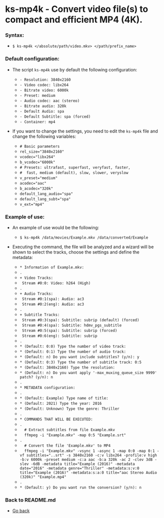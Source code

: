 ks-mp4k - Convert video file(s) to compact and efficient MP4 (4K).
=================================================================

### Syntax:

  * `$ ks-mp4k </absolute/path/video.mkv> </path/prefix_name>`

### Default configuration:

  * The script `ks-mp4k` use by default the following configuration:
  
    * `- Resolution: 3840x2160`
    * `- Video codec: libx264`
    * `- Bitrate video: 6000k`
    * `- Preset: medium`
    * `- Audio codec: aac (stereo)`
    * `- Bitrate audio: 320k`
    * `- Default Audio: spa`
    * `- Default Subtitle: spa (forced)`
    * `- Container: mp4`
    
  * If you want to change the settings, you need to edit the `ks-mp4k` file and change the following variables:

    * `# Basic parameters`
    * `rel_size="3840x2160"`
    * `vcodec="libx264"`
    * `b_vcodec="6000k"`
    * `# Presets: ultrafast, superfast, veryfast, faster,`
    * `#  fast, medium (default), slow, slower, veryslow`
    * `v_preset="medium"`
    * `acodec="aac"`
    * `b_acodec="320k"`
    * `default_lang_audio="spa"`
    * `default_lang_subt="spa"`
    * `v_ext="mp4"`
    
### Example of use:

  * An example of use would be the following:
  
    * `$ ks-mp4k /data/movies/Example.mkv /data/converted/Example`
    
  * Executing the command, the file will be analyzed and a wizard will be shown to select the tracks, choose the settings and define the metadata:

    * `* Information of Example.mkv:`
    * `.`
    * `+ Video Tracks:`
    * ` Stream #0:0: Video: h264 (High)`
    * `.`
    * `+ Audio Tracks:`
    * ` Stream #0:1(spa): Audio: ac3`
    * ` Stream #0:2(eng): Audio: ac3`
    * `.`
    * `+ Subtitle Tracks:`
    * ` Stream #0:3(spa): Subtitle: subrip (default) (forced)`
    * ` Stream #0:4(spa): Subtitle: hdmv_pgs_subtitle`
    * ` Stream #0:5(spa): Subtitle: subrip (forced)`
    * ` Stream #0:6(eng): Subtitle: subrip`
    * `.`
    * `* (Default: 0:0) Type the number of video track: `
    * `* (Default: 0:1) Type the number of audio track: `
    * `* (Default: n) Do you want include subtitles? (y/n): y`
    * `* (Default: 0:3) Type the number of subtitle track: 0:5`
    * `* (Default: 3840x2160) Type the resolution: `
    * `* (Default: n) Do you want apply '-max_muxing_queue_size 9999' patch? (y/n): n`
    * `.`
    * `* METADATA configuration:`
    * `.`
    * `* (Default: Example) Type name of title: `
    * `* (Default: 2021) Type the year: 2016`
    * `* (Default: Unknown) Type the genre: Thriller`
    * `.`
    * `* COMMANDS THAT WILL BE EXECUTED:`
    * `.`
    * `  # Extract subtitles from file Example.mkv`
    * `  ffmpeg -i "Example.mkv" -map 0:5 "Example.srt"`
    * `.`
    * `  # Convert the file 'Example.mkv' to MP4`
    * `  ffmpeg -i "Example.mkv" -vsync 1 -async 1 -map 0:0 -map 0:1 -vf subtitles="..srt" -s 3840x2160 -c:v libx264 -profile:v high -b:v 6000k -preset medium -c:a aac -b:a 320k -ac 2 -clev 3dB -slev -6dB -metadata title="Example (2016)" -metadata date="2016" -metadata genre="Thriller" -metadata:s:v:0 title="Example (2016)" -metadata:s:a:0 title="aac Stereo Audio (320k)" "Example.mp4"`
    * `.`
    * `* (Default: y) Do you want run the conversion? (y/n): n`
    
### Back to README.md
    
* [Go back](https://github.com/q3aql/ks-tools/blob/main/README.md)
  
